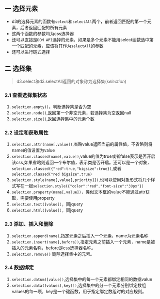 ## 一 选择元素
- d3的选择元素的函数有`select`和`selectAll`两个，前者返回匹配的第一个元素，后者返回匹配的所有元素
- 这两个函数的参数均为css选择器
- 还可以直接是`DOM API`选择的元素，如果是多个元素不能用select函数选中第一个匹配的元素，应该将其作为`selectAll`的参数
- 还可以进行链式选择

## 二 选择集
> d3.select和d3.selectAll返回的对象称为选择集(*selection*)

### 2.1 查看选择集状态
1. `selection.empty()`，判断选择集是否为空
2. `selection.node()`,返回第一个非空元素，若选择集为空返回null
3. `selection.size()`,返回选择集中的元素个数

### 2.2 设定和获取属性

1. `selection.attr(name[,value])`,省略value返回当前的属性值，不省略则将name的值设置为value
2. `selection.classed(name[,value])`,value的值为true或者false表示是否开启该css,如果省略则返回一个布尔值，表示类是否开启。还可以是一个对象，`selection.classed({"red":true,"bigsize":true})`,或者`selection.classed("red bigsize",true)`
3. `selection.style(name[,value[,priority]])`,也可以使用对象形式将几个样式写在一起`selection.style({"color":"red","font-size":"30px"})`
4. `selection.property(name[,value])`，类似文本框的value不能通过attr获取，需要使用property
5. `selection.text([value])`，同jquery
6. `selection.html([value])`，同jquery

### 2.3 添加、插入和删除
1. `selection.append(name)`,指定元素之后插入一个元素，name为元素名称
2. `selection.insert(name[,before])`,指定元素之前插入一个元素，name是被插入的元素名称，before是css选择器名称。
3. `selection.remove()` 删除选择集中的元素。

### 2.4 数据绑定
1. `selection.datum([value])`,选择集中的每一个元素都绑定相同的数据value
2. `selection.data([values[,key]])`,选择集中的分一个元素分别绑定数组values的每一项，key是一个键函数，用于指定绑定数组时的对应规则。 
